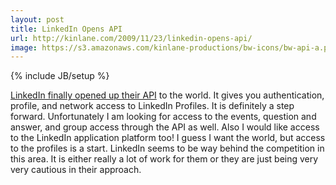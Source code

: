 ```yaml
---
layout: post
title: LinkedIn Opens API
url: http://kinlane.com/2009/11/23/linkedin-opens-api/
image: https://s3.amazonaws.com/kinlane-productions/bw-icons/bw-api-a.png
---
```

{% include JB/setup %}
<p>
     <a href="http://64.74.98.87">LinkedIn finally opened up their API</a> to the world. It gives you authentication, profile, and network access to LinkedIn Profiles. It is definitely a step forward. Unfortunately I am looking for access to the events, question and answer, and group access through the API as well. Also I would like access to the LinkedIn application platform too! I guess I want the world, but access to the profiles is a start. LinkedIn seems to be way behind the competition in this area. It is either really a lot of work for them or they are just being very very cautious in their approach.
</p>